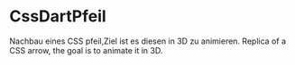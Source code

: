 # CssDartPfeil

Nachbau eines CSS pfeil,Ziel ist es diesen in 3D zu animieren.
Replica of a CSS arrow, the goal is to animate it in 3D.

